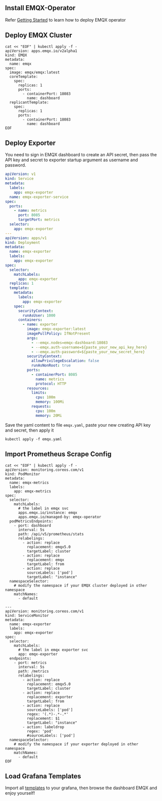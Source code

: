 ## Install EMQX-Operator
Refer [Getting Started](https://docs.emqx.com/en/emqx-operator/latest/getting-started/getting-started.html#deploy-emqx-operator) to learn how to deploy EMQX operator

## Deploy EMQX Cluster
```shell
cat << "EOF" | kubectl apply -f -
apiVersion: apps.emqx.io/v2alpha1
kind: EMQX
metadata:
  name: emqx
spec:
  image: emqx/emqx:latest
  coreTemplate:
    spec:
      replicas: 1
      ports:
        - containerPort: 18083
          name: dashboard
  replicantTemplate:
    spec:
      replicas: 1
      ports:
        - containerPort: 18083
          name: dashboard
EOF
```

## Deploy Exporter
You need to sign in EMQX dashboard to create an API secret, then pass the API key and secret to exporter startup argument as username and password.

```yaml
apiVersion: v1
kind: Service
metadata:
  labels:
    app: emqx-exporter
  name: emqx-exporter-service
spec:
  ports:
    - name: metrics
      port: 8085
      targetPort: metrics
  selector:
    app: emqx-exporter
---
apiVersion: apps/v1
kind: Deployment
metadata:
  name: emqx-exporter
  labels:
    app: emqx-exporter
spec:
  selector:
    matchLabels:
      app: emqx-exporter
  replicas: 1
  template:
    metadata:
      labels:
        app: emqx-exporter
    spec:
      securityContext:
        runAsUser: 1000
      containers:
        - name: exporter
          image: emqx-exporter:latest
          imagePullPolicy: IfNotPresent
          args:
            - --emqx.nodes=emqx-dashboard:18083
            - --emqx.auth-username=${paste_your_new_api_key_here}
            - --emqx.auth-password=${paste_your_new_secret_here}
          securityContext:
            allowPrivilegeEscalation: false
            runAsNonRoot: true
          ports:
            - containerPort: 8085
              name: metrics
              protocol: HTTP
          resources:
            limits:
              cpu: 100m
              memory: 100Mi
            requests:
              cpu: 100m
              memory: 20Mi
```

Save the yaml content to file `emqx.yaml`, paste your new creating API key and secret, then apply it
```shell
kubectl apply -f emqx.yaml
```

## Import Prometheus Scrape Config
```shell
cat << "EOF" | kubectl apply -f -
apiVersion: monitoring.coreos.com/v1
kind: PodMonitor
metadata:
  name: emqx-metrics
  labels:
    app: emqx-metrics
spec:
  selector:
    matchLabels:
      # the label in emqx svc
      apps.emqx.io/instance: emqx
      apps.emqx.io/managed-by: emqx-operator
  podMetricsEndpoints:
    - port: dashboard
      interval: 5s
      path: /api/v5/prometheus/stats
      relabelings:
        - action: replace
          replacement: emqx5.0
          targetLabel: cluster
        - action: replace
          replacement: emqx
          targetLabel: from
        - action: replace
          sourceLabels: ['pod']
          targetLabel: "instance"
  namespaceSelector:
    # modify the namespace if your EMQX cluster deployed in other namespace
    matchNames:
      - default

---
apiVersion: monitoring.coreos.com/v1
kind: ServiceMonitor
metadata:
  name: emqx-exporter
  labels:
    app: emqx-exporter
spec:
  selector:
    matchLabels:
      # the label in emqx exporter svc
      app: emqx-exporter
  endpoints:
    - port: metrics
      interval: 5s
      path: /metrics
      relabelings:
        - action: replace
          replacement: emqx5.0
          targetLabel: cluster
        - action: replace
          replacement: exporter
          targetLabel: from
        - action: replace
          sourceLabels: ['pod']
          regex: '(.*)-.*-.*'
          replacement: $1
          targetLabel: "instance"
        - action: labeldrop
          regex: 'pod'
          #sourceLabels: ['pod']
  namespaceSelector:
    # modify the namespace if your exporter deployed in other namespace
    matchNames:
      - default
EOF
```

## Load Grafana Templates
Import all [templates](../../config/grafana-template) to your grafana, then browse the dashboard EMQX and enjoy yourself!